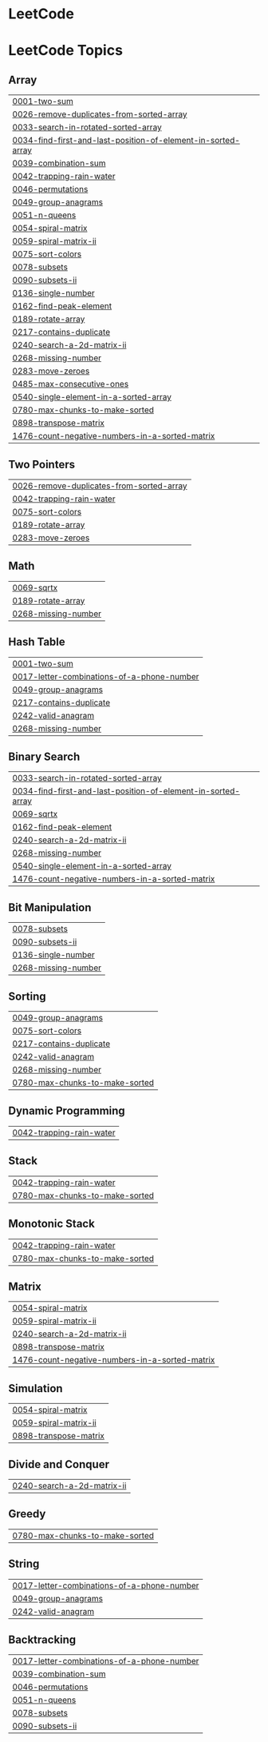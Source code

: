 # LeetCode

<!---LeetCode Topics Start-->
# LeetCode Topics
## Array
|  |
| ------- |
| [0001-two-sum](https://github.com/rishika06/LeetCode/tree/master/0001-two-sum) |
| [0026-remove-duplicates-from-sorted-array](https://github.com/rishika06/LeetCode/tree/master/0026-remove-duplicates-from-sorted-array) |
| [0033-search-in-rotated-sorted-array](https://github.com/rishika06/LeetCode/tree/master/0033-search-in-rotated-sorted-array) |
| [0034-find-first-and-last-position-of-element-in-sorted-array](https://github.com/rishika06/LeetCode/tree/master/0034-find-first-and-last-position-of-element-in-sorted-array) |
| [0039-combination-sum](https://github.com/rishika06/LeetCode/tree/master/0039-combination-sum) |
| [0042-trapping-rain-water](https://github.com/rishika06/LeetCode/tree/master/0042-trapping-rain-water) |
| [0046-permutations](https://github.com/rishika06/LeetCode/tree/master/0046-permutations) |
| [0049-group-anagrams](https://github.com/rishika06/LeetCode/tree/master/0049-group-anagrams) |
| [0051-n-queens](https://github.com/rishika06/LeetCode/tree/master/0051-n-queens) |
| [0054-spiral-matrix](https://github.com/rishika06/LeetCode/tree/master/0054-spiral-matrix) |
| [0059-spiral-matrix-ii](https://github.com/rishika06/LeetCode/tree/master/0059-spiral-matrix-ii) |
| [0075-sort-colors](https://github.com/rishika06/LeetCode/tree/master/0075-sort-colors) |
| [0078-subsets](https://github.com/rishika06/LeetCode/tree/master/0078-subsets) |
| [0090-subsets-ii](https://github.com/rishika06/LeetCode/tree/master/0090-subsets-ii) |
| [0136-single-number](https://github.com/rishika06/LeetCode/tree/master/0136-single-number) |
| [0162-find-peak-element](https://github.com/rishika06/LeetCode/tree/master/0162-find-peak-element) |
| [0189-rotate-array](https://github.com/rishika06/LeetCode/tree/master/0189-rotate-array) |
| [0217-contains-duplicate](https://github.com/rishika06/LeetCode/tree/master/0217-contains-duplicate) |
| [0240-search-a-2d-matrix-ii](https://github.com/rishika06/LeetCode/tree/master/0240-search-a-2d-matrix-ii) |
| [0268-missing-number](https://github.com/rishika06/LeetCode/tree/master/0268-missing-number) |
| [0283-move-zeroes](https://github.com/rishika06/LeetCode/tree/master/0283-move-zeroes) |
| [0485-max-consecutive-ones](https://github.com/rishika06/LeetCode/tree/master/0485-max-consecutive-ones) |
| [0540-single-element-in-a-sorted-array](https://github.com/rishika06/LeetCode/tree/master/0540-single-element-in-a-sorted-array) |
| [0780-max-chunks-to-make-sorted](https://github.com/rishika06/LeetCode/tree/master/0780-max-chunks-to-make-sorted) |
| [0898-transpose-matrix](https://github.com/rishika06/LeetCode/tree/master/0898-transpose-matrix) |
| [1476-count-negative-numbers-in-a-sorted-matrix](https://github.com/rishika06/LeetCode/tree/master/1476-count-negative-numbers-in-a-sorted-matrix) |
## Two Pointers
|  |
| ------- |
| [0026-remove-duplicates-from-sorted-array](https://github.com/rishika06/LeetCode/tree/master/0026-remove-duplicates-from-sorted-array) |
| [0042-trapping-rain-water](https://github.com/rishika06/LeetCode/tree/master/0042-trapping-rain-water) |
| [0075-sort-colors](https://github.com/rishika06/LeetCode/tree/master/0075-sort-colors) |
| [0189-rotate-array](https://github.com/rishika06/LeetCode/tree/master/0189-rotate-array) |
| [0283-move-zeroes](https://github.com/rishika06/LeetCode/tree/master/0283-move-zeroes) |
## Math
|  |
| ------- |
| [0069-sqrtx](https://github.com/rishika06/LeetCode/tree/master/0069-sqrtx) |
| [0189-rotate-array](https://github.com/rishika06/LeetCode/tree/master/0189-rotate-array) |
| [0268-missing-number](https://github.com/rishika06/LeetCode/tree/master/0268-missing-number) |
## Hash Table
|  |
| ------- |
| [0001-two-sum](https://github.com/rishika06/LeetCode/tree/master/0001-two-sum) |
| [0017-letter-combinations-of-a-phone-number](https://github.com/rishika06/LeetCode/tree/master/0017-letter-combinations-of-a-phone-number) |
| [0049-group-anagrams](https://github.com/rishika06/LeetCode/tree/master/0049-group-anagrams) |
| [0217-contains-duplicate](https://github.com/rishika06/LeetCode/tree/master/0217-contains-duplicate) |
| [0242-valid-anagram](https://github.com/rishika06/LeetCode/tree/master/0242-valid-anagram) |
| [0268-missing-number](https://github.com/rishika06/LeetCode/tree/master/0268-missing-number) |
## Binary Search
|  |
| ------- |
| [0033-search-in-rotated-sorted-array](https://github.com/rishika06/LeetCode/tree/master/0033-search-in-rotated-sorted-array) |
| [0034-find-first-and-last-position-of-element-in-sorted-array](https://github.com/rishika06/LeetCode/tree/master/0034-find-first-and-last-position-of-element-in-sorted-array) |
| [0069-sqrtx](https://github.com/rishika06/LeetCode/tree/master/0069-sqrtx) |
| [0162-find-peak-element](https://github.com/rishika06/LeetCode/tree/master/0162-find-peak-element) |
| [0240-search-a-2d-matrix-ii](https://github.com/rishika06/LeetCode/tree/master/0240-search-a-2d-matrix-ii) |
| [0268-missing-number](https://github.com/rishika06/LeetCode/tree/master/0268-missing-number) |
| [0540-single-element-in-a-sorted-array](https://github.com/rishika06/LeetCode/tree/master/0540-single-element-in-a-sorted-array) |
| [1476-count-negative-numbers-in-a-sorted-matrix](https://github.com/rishika06/LeetCode/tree/master/1476-count-negative-numbers-in-a-sorted-matrix) |
## Bit Manipulation
|  |
| ------- |
| [0078-subsets](https://github.com/rishika06/LeetCode/tree/master/0078-subsets) |
| [0090-subsets-ii](https://github.com/rishika06/LeetCode/tree/master/0090-subsets-ii) |
| [0136-single-number](https://github.com/rishika06/LeetCode/tree/master/0136-single-number) |
| [0268-missing-number](https://github.com/rishika06/LeetCode/tree/master/0268-missing-number) |
## Sorting
|  |
| ------- |
| [0049-group-anagrams](https://github.com/rishika06/LeetCode/tree/master/0049-group-anagrams) |
| [0075-sort-colors](https://github.com/rishika06/LeetCode/tree/master/0075-sort-colors) |
| [0217-contains-duplicate](https://github.com/rishika06/LeetCode/tree/master/0217-contains-duplicate) |
| [0242-valid-anagram](https://github.com/rishika06/LeetCode/tree/master/0242-valid-anagram) |
| [0268-missing-number](https://github.com/rishika06/LeetCode/tree/master/0268-missing-number) |
| [0780-max-chunks-to-make-sorted](https://github.com/rishika06/LeetCode/tree/master/0780-max-chunks-to-make-sorted) |
## Dynamic Programming
|  |
| ------- |
| [0042-trapping-rain-water](https://github.com/rishika06/LeetCode/tree/master/0042-trapping-rain-water) |
## Stack
|  |
| ------- |
| [0042-trapping-rain-water](https://github.com/rishika06/LeetCode/tree/master/0042-trapping-rain-water) |
| [0780-max-chunks-to-make-sorted](https://github.com/rishika06/LeetCode/tree/master/0780-max-chunks-to-make-sorted) |
## Monotonic Stack
|  |
| ------- |
| [0042-trapping-rain-water](https://github.com/rishika06/LeetCode/tree/master/0042-trapping-rain-water) |
| [0780-max-chunks-to-make-sorted](https://github.com/rishika06/LeetCode/tree/master/0780-max-chunks-to-make-sorted) |
## Matrix
|  |
| ------- |
| [0054-spiral-matrix](https://github.com/rishika06/LeetCode/tree/master/0054-spiral-matrix) |
| [0059-spiral-matrix-ii](https://github.com/rishika06/LeetCode/tree/master/0059-spiral-matrix-ii) |
| [0240-search-a-2d-matrix-ii](https://github.com/rishika06/LeetCode/tree/master/0240-search-a-2d-matrix-ii) |
| [0898-transpose-matrix](https://github.com/rishika06/LeetCode/tree/master/0898-transpose-matrix) |
| [1476-count-negative-numbers-in-a-sorted-matrix](https://github.com/rishika06/LeetCode/tree/master/1476-count-negative-numbers-in-a-sorted-matrix) |
## Simulation
|  |
| ------- |
| [0054-spiral-matrix](https://github.com/rishika06/LeetCode/tree/master/0054-spiral-matrix) |
| [0059-spiral-matrix-ii](https://github.com/rishika06/LeetCode/tree/master/0059-spiral-matrix-ii) |
| [0898-transpose-matrix](https://github.com/rishika06/LeetCode/tree/master/0898-transpose-matrix) |
## Divide and Conquer
|  |
| ------- |
| [0240-search-a-2d-matrix-ii](https://github.com/rishika06/LeetCode/tree/master/0240-search-a-2d-matrix-ii) |
## Greedy
|  |
| ------- |
| [0780-max-chunks-to-make-sorted](https://github.com/rishika06/LeetCode/tree/master/0780-max-chunks-to-make-sorted) |
## String
|  |
| ------- |
| [0017-letter-combinations-of-a-phone-number](https://github.com/rishika06/LeetCode/tree/master/0017-letter-combinations-of-a-phone-number) |
| [0049-group-anagrams](https://github.com/rishika06/LeetCode/tree/master/0049-group-anagrams) |
| [0242-valid-anagram](https://github.com/rishika06/LeetCode/tree/master/0242-valid-anagram) |
## Backtracking
|  |
| ------- |
| [0017-letter-combinations-of-a-phone-number](https://github.com/rishika06/LeetCode/tree/master/0017-letter-combinations-of-a-phone-number) |
| [0039-combination-sum](https://github.com/rishika06/LeetCode/tree/master/0039-combination-sum) |
| [0046-permutations](https://github.com/rishika06/LeetCode/tree/master/0046-permutations) |
| [0051-n-queens](https://github.com/rishika06/LeetCode/tree/master/0051-n-queens) |
| [0078-subsets](https://github.com/rishika06/LeetCode/tree/master/0078-subsets) |
| [0090-subsets-ii](https://github.com/rishika06/LeetCode/tree/master/0090-subsets-ii) |
<!---LeetCode Topics End-->